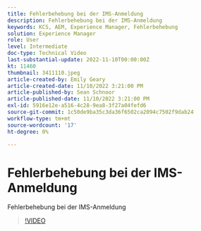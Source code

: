 ```yaml
---
title: Fehlerbehebung bei der IMS-Anmeldung
description: Fehlerbehebung bei der IMS-Anmeldung
keywords: KCS, AEM, Experience Manager, Fehlerbehebung
solution: Experience Manager
role: User
level: Intermediate
doc-type: Technical Video
last-substantial-update: 2022-11-10T00:00:00Z
kt: 11460
thumbnail: 3411110.jpeg
article-created-by: Emily Geary
article-created-date: 11/10/2022 3:21:00 PM
article-published-by: Sean Schnoor
article-published-date: 11/10/2022 3:21:00 PM
exl-id: 5916e12e-a516-4c28-9ea8-3f27a04fefd6
source-git-commit: 1c50de9ba35c3da36f6502ca2094c7502f9dab24
workflow-type: tm+mt
source-wordcount: '17'
ht-degree: 0%

---
```


# Fehlerbehebung bei der IMS-Anmeldung

Fehlerbehebung bei der IMS-Anmeldung

>[!VIDEO](https://video.tv.adobe.com/v/3411110/?quality=12&learn=on)
